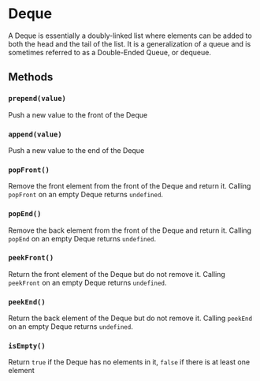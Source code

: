 # Deque

A Deque is essentially a doubly-linked list where elements can be added to
both the head and the tail of the list.  It is a generalization of a queue
and is sometimes referred to as a Double-Ended Queue, or dequeue.

## Methods

### `prepend(value)`

Push a new value to the front of the Deque

### `append(value)`

Push a new value to the end of the Deque

### `popFront()`

Remove the front element from the front of the Deque and return it.  Calling `popFront`
on an empty Deque returns `undefined`.

### `popEnd()`

Remove the back element from the front of the Deque and return it.  Calling `popEnd`
on an empty Deque returns `undefined`.

### `peekFront()`

Return the front element of the Deque but do not remove it.  Calling `peekFront` on an
empty Deque returns `undefined`.

### `peekEnd()`

Return the back element of the Deque but do not remove it.  Calling `peekEnd` on an
empty Deque returns `undefined`.

### `isEmpty()`

Return `true` if the Deque has no elements in it, `false` if there is at least
one element
